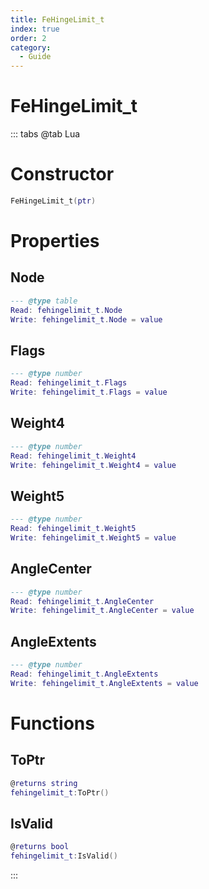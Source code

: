 ```yaml
---
title: FeHingeLimit_t
index: true
order: 2
category:
  - Guide
---
```


# FeHingeLimit_t

::: tabs
@tab Lua
# Constructor
```lua
FeHingeLimit_t(ptr)
```
# Properties
## Node 
```lua
--- @type table
Read: fehingelimit_t.Node
Write: fehingelimit_t.Node = value
```
## Flags 
```lua
--- @type number
Read: fehingelimit_t.Flags
Write: fehingelimit_t.Flags = value
```
## Weight4 
```lua
--- @type number
Read: fehingelimit_t.Weight4
Write: fehingelimit_t.Weight4 = value
```
## Weight5 
```lua
--- @type number
Read: fehingelimit_t.Weight5
Write: fehingelimit_t.Weight5 = value
```
## AngleCenter 
```lua
--- @type number
Read: fehingelimit_t.AngleCenter
Write: fehingelimit_t.AngleCenter = value
```
## AngleExtents 
```lua
--- @type number
Read: fehingelimit_t.AngleExtents
Write: fehingelimit_t.AngleExtents = value
```
# Functions
## ToPtr
```lua
@returns string
fehingelimit_t:ToPtr()
```
## IsValid
```lua
@returns bool
fehingelimit_t:IsValid()
```

:::